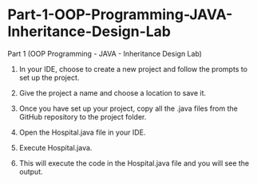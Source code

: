 # Part-1-OOP-Programming-JAVA-Inheritance-Design-Lab
 Part 1 (OOP Programming - JAVA - Inheritance Design Lab)

1. In your IDE, choose to create a new project and follow the prompts to set up the project.

2. Give the project a name and choose a location to save it.

3. Once you have set up your project, copy all the .java files from the GitHub repository to the project folder.

4. Open the Hospital.java file in your IDE.

5. Execute Hospital.java.

6. This will execute the code in the Hospital.java file and you will see the output.
